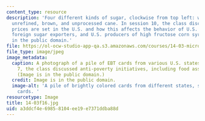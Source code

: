 ```yaml
---
content_type: resource
description: 'Four different kinds of sugar, clockwise from top left: white refined,
  unrefined, brown, and unprocessed cane. In session 10, the class discussed how sugar
  prices are set in the U.S. and how this affects the behavior of U.S. sugar growers,
  foreign sugar exporters, and U.S. producers of high fructose corn syrup. Image is
  in the public domain.'
file: https://ol-ocw-studio-app-qa.s3.amazonaws.com/courses/14-03-microeconomic-theory-and-public-policy-fall-2016/a3ddcf4e69858104ee19e7371ddba88d_14-03f16.jpg
file_type: image/jpeg
image_metadata:
  caption: A photograph of a pile of EBT cards from various U.S. states. In session
    7, the class discussed anti-poverty initiatives, including food assistance programs.
    (Image is in the public domain.)
  credit: Image is in the public domain.
  image-alt: 'A pile of brightly colored cards from different states, similar to credit
    cards. '
resourcetype: Image
title: 14-03f16.jpg
uid: a3ddcf4e-6985-8104-ee19-e7371ddba88d
---
```


